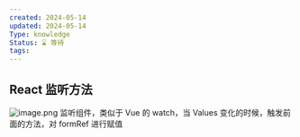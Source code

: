 ```yaml
---
created: 2024-05-14
updated: 2024-05-14
Type: knowledge
Status: ⌛️ 等待
tags:
---
```

## React 监听方法

![image.png](https://obsidian-pic-1317906728.cos.ap-nanjing.myqcloud.com/obsidian/20240514143627.png)
监听组件，类似于 Vue 的 watch，当 Values 变化的时候，触发前面的方法，对 formRef 进行赋值